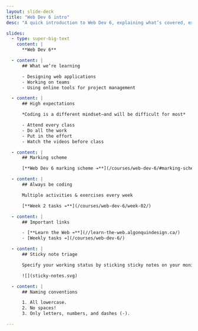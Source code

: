 ```yaml
---
layout: slide-deck
title: "Web Dev 6 intro"
desc: "A quick introduction to Web Dev 6, explaining what’s covered, expectations & marking scheme."

slides:
  - type: super-big-text
    content: |
      **Web Dev 6**

  - content: |
      ## What we’re learning

      - Designing web applications
      - Working on teams
      - Using online tools for project management

  - content: |
      ## High expectations

      *Coding is a different mindset—and will be difficult for most*

      - Attend every class
      - Do all the work
      - Put in the effort
      - Watch the videos before class

  - content: |
      ## Marking scheme

      [**Web Dev 6 marking scheme ➔**](/courses/web-dev-6/#marking-scheme)

  - content: |
      ## Always be coding

      Multiple activities & exercises every week

      [**Week 2 tasks ➔**](/courses/web-dev-6/week-02/)

  - content: |
      ## Important links

      - [**Learn the Web ➔**](//learn-the-web.algonquindesign.ca/)
      - [Weekly tasks ➔](/courses/web-dev-6/)

  - content: |
      ## Sticky note triage

      Specify your working status by sticking sticky notes on your monitor

      ![](sticky-notes.svg)

  - content: |
      ## Naming conventions

      1. All lowercase.
      2. No spaces!
      3. Only letters, numbers, and dashes (-).

---
```

